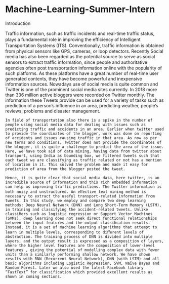 # Machine-Learning-Summer-Intern
Introduction

Trafﬁc information, such as trafﬁc incidents and real-time trafﬁc status, plays a fundamental role in improving the efﬁciency of Intelligent Transportation Systems (ITS). Conventionally, trafﬁc information is obtained from physical sensors like GPS, cameras, or loop detectors. Recently Social media has also been regarded as the potential source to serve as social sensors to extract trafﬁc information, since people and authoritative agencies often post transportation information online with the popularity of such platforms. As these platforms have a great number of real-time user generated contents, they have become powerful and inexpensive information sources. Nowadays use of social media is quite common and Twitter is one of the prominent social media sites currently. In 2018 more than 336 million active bloggers were recorded on Twitter monthly. The information these Tweets provide can be used for a variety of tasks such as prediction of a person’s influence in an area, predicting weather, people’s reviews, problems and disaster management.

	In field of transportation also there is a spike in the number of people using social media data for dealing with issues such as predicting traffic and accidents in an area. Earlier when twitter used to provide the coordinates of the blogger, work was done on reporting of accidents and issues causing traffic in that area. As now as per new terms and conditions, Twitter does not provide the coordinates of the blogger, it is quite a challenge to predict the area of the issue. Here, we have took aid of data mining, having data from twitter about transport, using India as bounding box, we filtered tweets such that each tweet we are classifying as traffic related or not has a mention of location in it. This solved the problem and made it easy for prediction of area from the blogger posted the tweet.

	Hence, it is quite clear that social media data, here twitter, is an incredible source of information and this rich embedded information can help us improving traffic predictions. The Twitter information is both noisy and unstructured. An eﬀective text mining method is necessary to extract the useful transport-related information from tweets. In this study, we employ and compare two deep learning methods: Deep Neural Network (DNN) and Long Short-Term Memory (LSTM), in training and classifying the accident-related tweets. Unlike classiﬁers such as logistic regression or Support Vector Machines (SVMs), deep learning does not seek direct functional relationships between the input features and the output classiﬁcation results. Instead, it is a set of machine learning algorithms that attempt to learn in multiple levels, corresponding to diﬀerent levels of abstraction. The training process of DNN is divided into multiple layers, and the output result is expressed as a composition of layers, where the higher level features are the composition of lower-level features , giving the potential of modelling complex data with fewer units than a similarly performing shallow network. We have shown results with RNN (Recurrent Neural Network), DNN (with LSTM) and all basic algorithms including Logistic Regression, SVM, Naïve Bayes and Random Forest. Later we also used the latest Facebook library “FastText” for classification which provided excellent results as shown in coming sections. 

